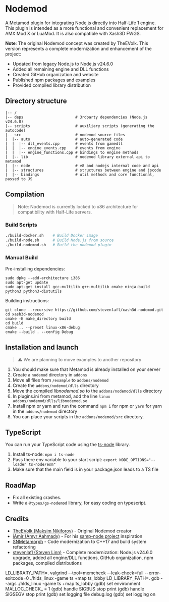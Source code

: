 # Nodemod

A Metamod plugin for integrating Node.js directly into Half-Life 1 engine. This plugin is intended as a more functional and convenient replacement for AMX Mod X or LuaMod. It is also compatible with Xash3D FWGS.

**Note**: The original Nodemod concept was created by TheEVolk. This version represents a complete modernization and enhancement of the project:
- Updated from legacy Node.js to Node.js v24.6.0
- Added all remaining engine and DLL functions
- Created GitHub organization and website
- Published npm packages and examples
- Provided compiled library distribution

## Directory structure
```
|-- /
|-- deps                       # 3rdparty dependencies (Node.js v24.6.0)
|-- scripts                    # auxiliary scripts (generating the autocode)
|-- src                        # nodemod source files
|  |-- auto                    # auto-generated code
|  |  |-- dll_events.cpp       # events from gamedll
|  |  |-- engine_events.cpp    # events from engine
|  |  |-- engine_functions.cpp # bindings to engine methods
|  |-- lib                     # nodemod library external api to metamod
|  |-- node                    # v8 and nodejs internal code and api
|  |-- structures              # structures between engine and jscode
|  |-- bindings                # util methods and core functional, passed to JS
```

## Compilation
> Note: Nodemod is currently locked to x86 architecture for compatibility with Half-Life servers.

### Build Scripts
```bash
./build-docker.sh    # Build Docker image
./build-node.sh      # Build Node.js from source
./build-nodemod.sh   # Build the nodemod plugin
```

### Manual Build
Pre-installing dependencies:
```
sudo dpkg --add-architecture i386
sudo apt-get update
sudo apt-get install gcc-multilib g++-multilib cmake ninja-build python3 python3-distutils
```
  
Building instructions:
```
git clone --recursive https://github.com/stevenlafl/xash3d-nodemod.git
cd xash3d-nodemod
cmake -E make_directory build
cd build
cmake .. --preset linux-x86-debug
cmake --build . --config Debug
```

## Installation and launch
> ⚠️ We are planning to move examples to another repository

1. You should make sure that Metamod is already installed on your server
2. Create a `nodemod` directory in `addons`
3. Move all files from `/example` to `addons/nodemod`
4. Create the `addons/nodemod/dlls` directory
5. Move the compiled *libnodemod.so* to the `addons/nodemod/dlls` directory
6. In plugins.ini from metamod, add the line `linux addons/nodemod/dlls/libnodemod.so`
7. Install npm or yarn and run the command `npm i` for npm or `yarn` for yarn in the `addons/nodemod` directory
8. You can place your scripts in the `addons/nodemod/src` directory.

## TypeScript
You can run your TypeScript code using the [ts-node](https://www.npmjs.com/package/ts-node) library.

1. Install ts-node: `npm i ts-node`
2. Pass there env variable to your start script: `export NODE_OPTIONS="--loader ts-node/esm"`
3. Make sure that the main field is in your package.json leads to a TS file

## RoadMap
- Fix all existing crashes.
- Write a `@types/gs-nodemod` library, for easy coding on typescript.

## Credits
- [TheEVolk (Maksim Nikiforov)](https://github.com/theevolk) - Original Nodemod creator
- [iAmir (Amyr Aahmady)](https://github.com/AmyrAhmady) - For his [samp-node project](https://github.com/AmyrAhmady/samp-node) inspiration
- [SNMetamorph](https://github.com/SNMetamorph) - Code modernization to C++17 and build system refactoring
- [stevenlafl (Steven Linn)](https://github.com/stevenlafl) - Complete modernization: Node.js v24.6.0 upgrade, added all engine/DLL functions, GitHub organization, npm packages, compiled distributions


LD_LIBRARY_PATH=. valgrind --tool=memcheck --leak-check=full --error-exitcode=0 ./hlds_linux -game ts +map ts_lobby
LD_LIBRARY_PATH=. gdb --args ./hlds_linux -game ts +map ts_lobby
(gdb) set environment MALLOC_CHECK_ = 1
(gdb) handle SIGBUS stop print
(gdb) handle SIGSEGV stop print
(gdb) set logging file debug.log
(gdb) set logging on